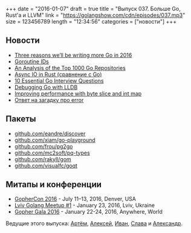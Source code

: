 +++
date = "2016-01-07"
draft = true
title = "Выпуск 037. Больше Go, Rust'а и LLVM"
link = "https://golangshow.com/cdn/episodes/037.mp3"
size = 123456789
length = "12:34:56"
categories = ["новости"]
+++

## Новости
- [Three reasons we’ll be writing more Go in 2016](http://www.wintr.us/blog/three-reasons-go)
- [Goroutine IDs](http://blog.sgmansfield.com/2015/12/goroutine-ids/)
- [An Analysis of the Top 1000 Go Repositories](http://blog.sgmansfield.com/2016/01/an-analysis-of-the-top-1000-go-repositories/)
- [Async IO in Rust (сравнение с Go)](https://medium.com/@paulcolomiets/async-io-in-rust-part-iii-cbfd10f17203)
- [10 Essential Go Interview Questions](http://www.toptal.com/go/interview-questions)
- [Debugging Go with LLDB](https://groups.google.com/forum/#!topic/golang-nuts/pzpNcarQcvo)
- [Improving performance with byte slice and int map](https://skarlso.github.io/2016/01/05/improving-performance-with-byte-slice-and-int-map/)
- [Ответ на загадку про error](https://golang.org/doc/faq#nil_error)

## Пакеты
- [github.com/eandre/discover](https://github.com/eandre/discover)
- [github.com/xiam/go-playground](https://github.com/xiam/go-playground)
- [github.com/frou/pg2go](https://github.com/frou/pg2go)
- [github.com/mc2soft/pq-types](https://github.com/mc2soft/pq-types)
- [github.com/rakyll/gom](https://github.com/rakyll/gom)
- [github.com/visualfc/goqt](https://github.com/visualfc/goqt)

## Митапы и конференции
- [GopherCon 2016](https://www.gophercon.com) - July 11–13, 2016, Denver, USA
- [Lviv Golang Meetup #1](http://www.meetup.com/Lviv-Golang-Group/events/227453083/) - January 23, 2016, Lviv, Ukraine
- [Gopher Gala 2016](http://gophergala.com) - January 22-24, 2016, Anywhere, World

Ведущие этого выпуска: [Артём](https://twitter.com/miolini), [Алексей](https://twitter.com/paaleksey), [Иван](https://twitter.com/idanyliuk), [Слава](https://twitter.com/m0sth8) и [Александр](https://twitter.com/LK4D4math).
